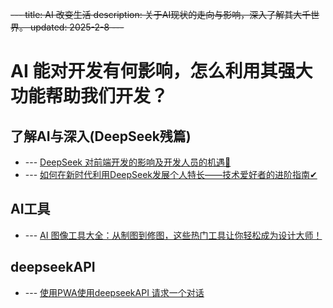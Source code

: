 ~~---
title: AI 改变生活
description: 关于AI现状的走向与影响，深入了解其大千世界。
updated: 2025-2-8
---~~

# AI 能对开发有何影响，怎么利用其强大功能帮助我们开发？
<UpdatedTime :updated="$frontmatter.updated" />

## 了解AI与深入(DeepSeek残篇)

-  --- [DeepSeek 对前端开发的影响及开发人员的机遇📶](deepSeek/deepSeek-1.md)
-  --- [如何在新时代利用DeepSeek发展个人特长——技术爱好者的进阶指南✔](deepSeek/deepSeek-2.md)

## AI工具

- --- [AI 图像工具大全：从制图到修图，这些热门工具让你轻松成为设计大师！](draw/draw-1.md)

## deepseekAPI

- --- [使用PWA使用deepseekAPI 请求一个对话](deepSeek/work/deepSeekAPI.md)
